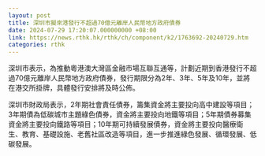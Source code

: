 ```yaml
---
layout: post
title: 深圳市擬來港發行不超過70億元離岸人民幣地方政府債券
date: 2024-07-29 17:20:07.000000000 +08:00
link: https://news.rthk.hk/rthk/ch/component/k2/1763692-20240729.htm
categories: rthk
---
```


深圳市表示，為推動粵港澳大灣區金融市場互聯互通等，計劃近期到香港發行不超過70億元離岸人民幣地方政府債券，發行期限分為2年、3年、5年及10年，並將在港交所掛牌，具體發行安排將及時公佈。

深圳市財政局表示，2年期社會責任債券，籌集資金將主要投向高中建設等項目；3年期債為低碳城市主題綠色債券，資金將主要投向地鐵等項目；5年期債券募集資金將主要投向鐵路等項目；10年期可持續發展債券，資金將主要投向醫療衛生、教育、基礎設施、老舊社區改造等項目，進一步推進綠色發展、循環發展、低碳發展。
